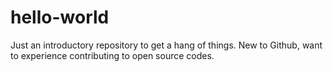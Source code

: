 # hello-world
Just an introductory repository to get a hang of things.
New to Github, want to experience contributing to open source codes.
